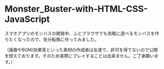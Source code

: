 # Monster_Buster-with-HTML-CSS-JavaScript
スマホアプリのモンバスの開発中、ふとブラウザでも気軽に遊べるモンバスを作りたくなったので、気分転換に作ってみました。

（画像やBGM/効果音といった素材の作成者は友達で、許可を得てないので公開を控えております。そのため実際にプレイすることは出来ません。ご了承願います。）
